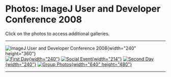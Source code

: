 # Photos: ImageJ User and Developer Conference 2008

Click on the photos to access additional galleries.

  --------------------------------------------------------------------------------------------------------------- ------------------------------------------------------------------------------------------------------------ -----------------------------------------------------------------------------------------------
   ![ImageJ User and Developer Conference 2008](/fotos/ijconf2008/second/dsc_4344.jpg){width="240" height="360"}                                                                                                               
            [![First Day](/fotos/ijconf2008/first/dsc_4282.jpg){width="240"}](/fotos/ijconf2008/first)            [![Social Event](/fotos/ijconf2008/social/ijconf_2008_event_1.jpg){width="214"}](/fotos/ijconf2008/social)   [![Second Day](/fotos/ijconf2008/second/dsc_4320.jpg){width="240"}](/fotos/ijconf2008/second)
    [![Group Photos](/fotos/ijconf2008/group/dsc_4351.jpg){width="640" height="480"}](/fotos/ijconf2008/group)                                                                                                                 
  --------------------------------------------------------------------------------------------------------------- ------------------------------------------------------------------------------------------------------------ -----------------------------------------------------------------------------------------------
